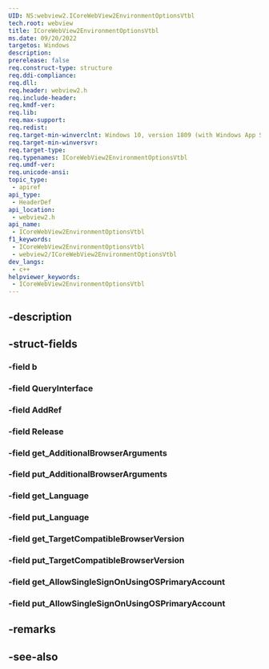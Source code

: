 ```yaml
---
UID: NS:webview2.ICoreWebView2EnvironmentOptionsVtbl
tech.root: webview
title: ICoreWebView2EnvironmentOptionsVtbl
ms.date: 09/20/2022
targetos: Windows
description: 
prerelease: false
req.construct-type: structure
req.ddi-compliance: 
req.dll: 
req.header: webview2.h
req.include-header: 
req.kmdf-ver: 
req.lib: 
req.max-support: 
req.redist: 
req.target-min-winverclnt: Windows 10, version 1809 (with Windows App SDK 1.1 or later)
req.target-min-winversvr: 
req.target-type: 
req.typenames: ICoreWebView2EnvironmentOptionsVtbl
req.umdf-ver: 
req.unicode-ansi: 
topic_type:
 - apiref
api_type:
 - HeaderDef
api_location:
 - webview2.h
api_name:
 - ICoreWebView2EnvironmentOptionsVtbl
f1_keywords:
 - ICoreWebView2EnvironmentOptionsVtbl
 - webview2/ICoreWebView2EnvironmentOptionsVtbl
dev_langs:
 - c++
helpviewer_keywords:
 - ICoreWebView2EnvironmentOptionsVtbl
---
```


## -description

## -struct-fields

### -field b

### -field QueryInterface

### -field AddRef

### -field Release

### -field get_AdditionalBrowserArguments

### -field put_AdditionalBrowserArguments

### -field get_Language

### -field put_Language

### -field get_TargetCompatibleBrowserVersion

### -field put_TargetCompatibleBrowserVersion

### -field get_AllowSingleSignOnUsingOSPrimaryAccount

### -field put_AllowSingleSignOnUsingOSPrimaryAccount

## -remarks

## -see-also

